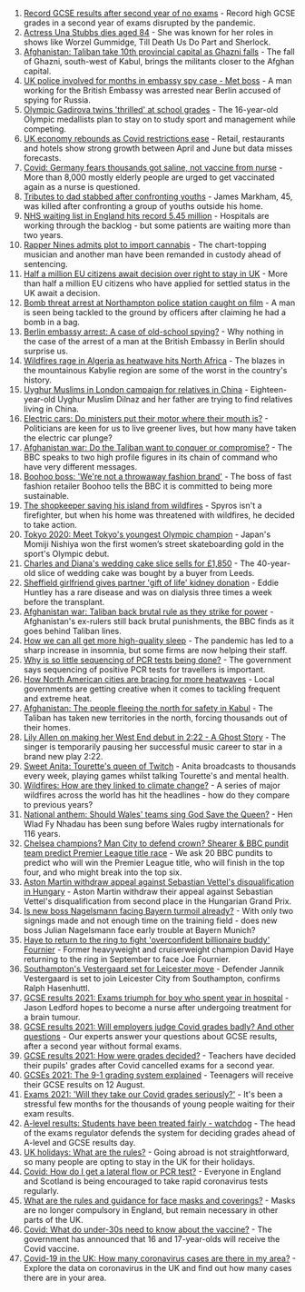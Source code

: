 1. [Record GCSE results after second year of no exams](https://www.bbc.co.uk/news/education-58174253) - Record high GCSE grades in a second year of exams disrupted by the pandemic.
2. [Actress Una Stubbs dies aged 84](https://www.bbc.co.uk/news/entertainment-arts-58190446) - She was known for her roles in shows like Worzel Gummidge, Till Death Us Do Part and Sherlock.
3. [Afghanistan: Taliban take 10th provincial capital as Ghazni falls](https://www.bbc.co.uk/news/world-asia-58184202) - The fall of Ghazni, south-west of Kabul, brings the militants closer to the Afghan capital.
4. [UK police involved for months in embassy spy case - Met boss](https://www.bbc.co.uk/news/uk-58185952) - A man working for the British Embassy was arrested near Berlin accused of spying for Russia.
5. [Olympic Gadirova twins 'thrilled' at school grades](https://www.bbc.co.uk/news/uk-england-beds-bucks-herts-58187027) - The 16-year-old Olympic medallists plan to stay on to study sport and management while competing.
6. [UK economy rebounds as Covid restrictions ease](https://www.bbc.co.uk/news/uk-58183519) - Retail, restaurants and hotels show strong growth between April and June but data misses forecasts.
7. [Covid: Germany fears thousands got saline, not vaccine from nurse](https://www.bbc.co.uk/news/world-europe-58186032) - More than 8,000 mostly elderly people are urged to get vaccinated again as a nurse is questioned.
8. [Tributes to dad stabbed after confronting youths](https://www.bbc.co.uk/news/uk-england-london-58186688) - James Markham, 45, was killed after confronting a group of youths outside his home.
9. [NHS waiting list in England hits record 5.45 million](https://www.bbc.co.uk/news/health-58186708) - Hospitals are working through the backlog - but some patients are waiting more than two years.
10. [Rapper Nines admits plot to import cannabis](https://www.bbc.co.uk/news/uk-england-london-58190579) - The chart-topping musician and another man have been remanded in custody ahead of sentencing.
11. [Half a million EU citizens await decision over right to stay in UK](https://www.bbc.co.uk/news/uk-58188657) - More than half a million EU citizens who have applied for settled status in the UK await a decision.
12. [Bomb threat arrest at Northampton police station caught on film](https://www.bbc.co.uk/news/uk-england-northamptonshire-58187469) - A man is seen being tackled to the ground by officers after claiming he had a bomb in a bag.
13. [Berlin embassy arrest: A case of old-school spying?](https://www.bbc.co.uk/news/uk-58185957) - Why nothing in the case of the arrest of a man at the British Embassy in Berlin should surprise us.
14. [Wildfires rage in Algeria as heatwave hits North Africa](https://www.bbc.co.uk/news/world-africa-58184912) - The blazes in the mountainous Kabylie region are some of the worst in the country's history.
15. [Uyghur Muslims in London campaign for relatives in China](https://www.bbc.co.uk/news/science-environment-58108634) - Eighteen-year-old Uyghur Muslim Dilnaz and her father are trying to find relatives living in China.
16. [Electric cars: Do ministers put their motor where their mouth is?](https://www.bbc.co.uk/news/uk-politics-58170665) - Politicians are keen for us to live greener lives, but how many have taken the electric car plunge?
17. [Afghanistan war: Do the Taliban want to conquer or compromise?](https://www.bbc.co.uk/news/world-asia-58181670) - The BBC speaks to two high profile figures in its chain of command who have very different messages.
18. [Boohoo boss: 'We're not a throwaway fashion brand'](https://www.bbc.co.uk/news/business-58160237) - The boss of fast fashion retailer Boohoo tells the BBC it is committed to being more sustainable.
19. [The shopkeeper saving his island from wildfires](https://www.bbc.co.uk/news/world-europe-58177493) - Spyros isn't a firefighter, but when his home was threatened with wildfires, he decided to take action.
20. [Tokyo 2020: Meet Tokyo's youngest Olympic champion](https://www.bbc.co.uk/news/world-asia-58168591) - Japan's Momiji Nishiya won the first women’s street skateboarding gold in the sport's Olympic debut.
21. [Charles and Diana's wedding cake slice sells for £1,850](https://www.bbc.co.uk/news/uk-england-gloucestershire-58173317) - The 40-year-old slice of wedding cake was bought by a buyer from Leeds.
22. [Sheffield girlfriend gives partner 'gift of life' kidney donation](https://www.bbc.co.uk/news/uk-england-south-yorkshire-58178126) - Eddie Huntley has a rare disease and was on dialysis three times a week before the transplant.
23. [Afghanistan war: Taliban back brutal rule as they strike for power](https://www.bbc.co.uk/news/world-asia-58156772) - Afghanistan's ex-rulers still back brutal punishments, the BBC finds as it goes behind Taliban lines.
24. [How we can all get more high-quality sleep](https://www.bbc.co.uk/news/business-58148044) - The pandemic has led to a sharp increase in insomnia, but some firms are now helping their staff.
25. [Why is so little sequencing of PCR tests being done?](https://www.bbc.co.uk/news/58176249) - The government says sequencing of positive PCR tests for travellers is important.
26. [How North American cities are bracing for more heatwaves](https://www.bbc.co.uk/news/world-us-canada-58015089) - Local governments are getting creative when it comes to tackling frequent and extreme heat.
27. [Afghanistan: The people fleeing the north for safety in Kabul](https://www.bbc.co.uk/news/world-asia-58170433) - The Taliban has taken new territories in the north, forcing thousands out of their homes.
28. [Lily Allen on making her West End debut in 2:22 - A Ghost Story](https://www.bbc.co.uk/news/entertainment-arts-58148849) - The singer is temporarily pausing her successful music career to star in a brand new play 2:22.
29. [Sweet Anita: Tourette's queen of Twitch](https://www.bbc.co.uk/news/disability-57155426) - Anita broadcasts to thousands every week, playing games whilst talking Tourette's and mental health.
30. [Wildfires: How are they linked to climate change?](https://www.bbc.co.uk/news/58159451) - A series of major wildfires across the world has hit the headlines - how do they compare to previous years?
31. [National anthem: Should Wales' teams sing God Save the Queen?](https://www.bbc.co.uk/news/uk-wales-58171799) - Hen Wlad Fy Nhadau has been sung before Wales rugby internationals for 116 years.
32. [Chelsea champions? Man City to defend crown? Shearer & BBC pundit team predict Premier League title race](https://www.bbc.co.uk/sport/football/58141017) - We ask 20 BBC pundits to predict who will win the Premier League title, who will finish in the top four, and who might break into the top six.
33. [Aston Martin withdraw appeal against Sebastian Vettel's disqualification in Hungary](https://www.bbc.co.uk/sport/formula1/58190803) - Aston Martin withdraw their appeal against Sebastian Vettel's disqualification from second place in the Hungarian Grand Prix.
34. [Is new boss Nagelsmann facing Bayern turmoil already?](https://www.bbc.co.uk/sport/football/58158867) - With only two signings made and not enough time on the training field - does new boss Julian Nagelsmann face early trouble at Bayern Munich?
35. [Haye to return to the ring to fight 'overconfident billionaire buddy' Fournier](https://www.bbc.co.uk/sport/boxing/58183582) - Former heavyweight and cruiserweight champion David Haye returning to the ring in September to face Joe Fournier.
36. [Southampton's Vestergaard set for Leicester move](https://www.bbc.co.uk/sport/football/58182118) - Defender Jannik Vestergaard is set to join Leicester City from Southampton, confirms Ralph Hasenhuttl.
37. [GCSE results 2021: Exams triumph for boy who spent year in hospital](https://www.bbc.co.uk/news/uk-england-derbyshire-58166542) - Jason Ledford hopes to become a nurse after undergoing treatment for a brain tumour.
38. [GCSE results 2021: Will employers judge Covid grades badly? And other questions](https://www.bbc.co.uk/news/education-58149810) - Our experts answer your questions about GCSE results, after a second year without formal exams.
39. [GCSE results 2021: How were grades decided?](https://www.bbc.co.uk/news/education-53682466) - Teachers have decided their pupils' grades after Covid cancelled exams for a second year.
40. [GCSEs 2021: The 9-1 grading system explained](https://www.bbc.co.uk/news/education-48993830) - Teenagers will receive their GCSE results on 12 August.
41. [Exams 2021: 'Will they take our Covid grades seriously?'](https://www.bbc.co.uk/news/education-58085778) - It's been a stressful few months for the thousands of young people waiting for their exam results.
42. [A-level results: Students have been treated fairly - watchdog](https://www.bbc.co.uk/news/education-58141518) - The head of the exams regulator defends the system for deciding grades ahead of A-level and GCSE results day.
43. [UK holidays: What are the rules?](https://www.bbc.co.uk/news/explainers-52646738) - Going abroad is not straightforward, so many people are opting to stay in the UK for their holidays.
44. [Covid: How do I get a lateral flow or PCR test?](https://www.bbc.co.uk/news/health-51943612) - Everyone in England and Scotland is being encouraged to take rapid coronavirus tests regularly.
45. [What are the rules and guidance for face masks and coverings?](https://www.bbc.co.uk/news/health-51205344) - Masks are no longer compulsory in England, but remain necessary in other parts of the UK.
46. [Covid: What do under-30s need to know about the vaccine?](https://www.bbc.co.uk/news/health-57273875) - The government has announced that 16 and 17-year-olds will receive the Covid vaccine.
47. [Covid-19 in the UK: How many coronavirus cases are there in my area?](https://www.bbc.co.uk/news/uk-51768274) - Explore the data on coronavirus in the UK and find out how many cases there are in your area.
